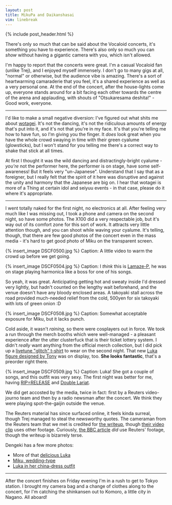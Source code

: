 ```yaml
---
layout: post
title: MikuPa and Daikanshasai
vim: linebreak
---
```


{% include post_header.html %}

There's only so much that can be said about the Vocaloid concerts, it's something you have to experience. There's also only so much you can *show* without having a gigantic camera with you, which isn't allowed.

I'm happy to report that the concerts were great. I'm a casual Vocaloid fan (unlike Trej), and I enjoyed myself immensely. I don't go to many gigs at all, "normal" or otherwise, but the audience vibe is amazing. There's a sort of heartwarming camaraderie that you feel, it's a shared experience as well as a very personal one. At the end of the concert, after the house-lights come up, everyone stands around for a bit facing each other towards the centre of the arena and applauding, with shouts of "Otsukaresama deshita!" - Good work, everyone.

-----

I'd like to make a small negative diversion: I've figured out what shits me about [wotagei](http://en.wikipedia.org/wiki/Wotagei). It's not the dancing, it's not the ridiculous amounts of energy that's put into it, and it's not that you're in my face. It's that you're telling me how to have fun, so I'm giving you the finger. It *does* look great when you have the whole crowd swaying in time with their green cyalume (glowsticks), but I won't stand for you telling me there's a correct way to shake that stick at all times.

At first I thought it was the wild dancing and distractingly-bright cyalume - *you're* not the performer here, the performer is on stage, have some self-awareness! But it feels very "un-Japanese". Understand that I say that as a foreigner, but I really felt that the spirit of it here was disruptive and against the unity and harmony that the Japanese are big on. I hear that wotagei is more of a Thing at certain idol and seiyuu events - in that case, please do it where it's appropriate.

-----

I went totally naked for the first night, no electronics at all. After feeling very much like I was missing out, I took a phone and camera on the second night, so have some photos. The X100 did a very respectable job, but it's way out of its comfort zone for this sort of work. It attracts very little attention though, and you can shoot while waving your cyalume. It's telling, though, that there are few good photos of the concert even in the mass media - it's hard to get good photo of Miku on the transparent screen.

{% insert_image DSCF0500.jpg %}
Caption: A little video to warm the crowd up before we get going.

{% insert_image DSCF0504.jpg %}
Caption: I *think* this is [Lamaze-P](http://vocaloid.wikia.com/wiki/Lamaze-P), he was on stage playing harmonica like a boss for one of his songs.

So yeah, it was great. Anticipating getting hot and sweaty inside I'd dressed very lightly, but hadn't counted on the lengthy wait beforehand, and the venue doesn't have any bloody enclosed areas. A takoyaki stall across the road provided much-needed relief from the cold, 500yen for six takoyaki with lots of green onion :D

{% insert_image DSCF0508.jpg %}
Caption: Somewhat acceptable exposure for Miku, but it lacks punch.

Cold aside, it wasn't *raining*, so there were cosplayers out in force. We took a run through the merch booths which were well-managed - a pleasant experience after the utter clusterfuck that is their ticket lottery system. I didn't *really* want anything from the official merch collection, but I did pick up a [livetune "glitch" t-shirt](http://toys-hop.com/goods_en_jpy_10.html) to wear on the second night. That new [Luka figure designed by Tony](http://www.amazon.co.jp/dp/B007HY3BYY) was on display, too. **She looks fantastic**, that's a preorder right there.

{% insert_image DSCF0509.jpg %}
Caption: Luka! She got a couple of songs, and this outfit was very sexy. The first night was better for me, having [RIP=RELEASE](http://vocaloid.wikia.com/wiki/RIP%3DRELEASE) and [Double Lariat](http://vocaloid.wikia.com/wiki/Double_Lariat).

We did get accosted by the media, twice in fact: first by a Reuters video-journo team and then by a radio newsman after the concert. We think they were playing spot-the-gaijin outside the venue.

The Reuters material has since surfaced online, it feels kinda surreal, though Trej managed to steal the newsworthy quotes. The cameraman from the Reuters team that we met is credited for [the writeup](http://www.reuters.com/article/2012/03/09/us-japan-digital-diva-idUSBRE8280DO20120309), though [their video clip](http://www.reuters.com/video/2012/03/09/thousands-attend-concert-of-digital-pop?videoId=231483926) uses other footage. Curiously, [the BBC article](http://www.bbc.co.uk/news/entertainment-arts-17310976) *did* use Reuters' footage, though the writeup is bizarrely terse.

Dengeki has a few more photos:

* More of that [delicious Luka](http://news.dengeki.com/elem/000/000/467/467358/)
* [Miku, wedding-type](http://news.dengeki.com/elem/000/000/466/466985/)
* [Luka in her china-dress outfit](http://news.dengeki.com/elem/000/000/466/466982/)

-----

After the concert finishes on Friday evening I'm in a rush to get to Tokyo station. I brought my camera bag and a change of clothes along to the concert, for I'm catching the shinkansen out to Komoro, a little city in Nagano. All aboard!

